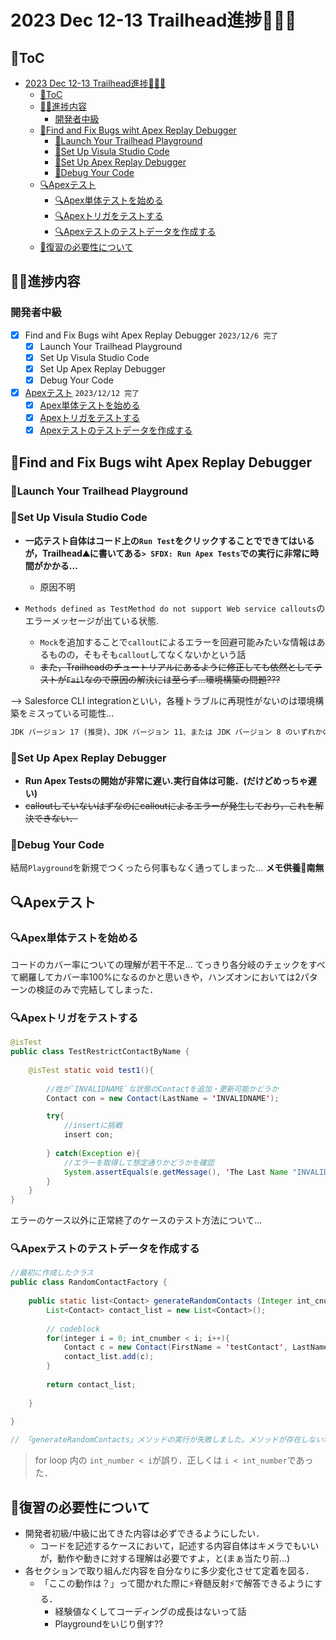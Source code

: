 # 2023 Dec 12-13 Trailhead進捗🗻🏃💦

## 🧻ToC

- [2023 Dec 12-13 Trailhead進捗🗻🏃💦](#2023-dec-12-13-trailhead進捗)
  - [🧻ToC](#toc)
  - [🏃💨進捗内容](#進捗内容)
    - [開発者中級](#開発者中級)
  - [🐞Find and Fix Bugs wiht Apex Replay Debugger](#find-and-fix-bugs-wiht-apex-replay-debugger)
    - [🐞Launch Your Trailhead Playground](#launch-your-trailhead-playground)
    - [🐞Set Up Visula Studio Code](#set-up-visula-studio-code)
    - [🐞Set Up Apex Replay Debugger](#set-up-apex-replay-debugger)
    - [🐞Debug Your Code](#debug-your-code)
  - [🔍Apexテスト](#apexテスト)
    - [🔍Apex単体テストを始める](#apex単体テストを始める)
    - [🔍Apexトリガをテストする](#apexトリガをテストする)
    - [🔍Apexテストのテストデータを作成する](#apexテストのテストデータを作成する)
  - [🧠復習の必要性について](#復習の必要性について)

## 🏃💨進捗内容

### 開発者中級

- [x] Find and Fix Bugs wiht Apex Replay Debugger `2023/12/6 完了`
  - [x] Launch Your Trailhead Playground
  - [x] Set Up Visula Studio Code
  - [x] Set Up Apex Replay Debugger
  - [x] Debug Your Code
- [x] [Apexテスト](https://trailhead.salesforce.com/ja/content/learn/modules/apex_testing?trail_id=force_com_dev_intermediate) `2023/12/12 完了`
  - [x] [Apex単体テストを始める](https://trailhead.salesforce.com/ja/content/learn/modules/apex_testing/apex_testing_intro?trail_id=force_com_dev_intermediate)
  - [x] [Apexトリガをテストする](https://trailhead.salesforce.com/ja/content/learn/modules/apex_testing/apex_testing_triggers?trail_id=force_com_dev_intermediate)
  - [x] [Apexテストのテストデータを作成する](https://trailhead.salesforce.com/ja/content/learn/modules/apex_testing/apex_testing_data?trail_id=force_com_dev_intermediate)

## 🐞Find and Fix Bugs wiht Apex Replay Debugger

### 🐞Launch Your Trailhead Playground

### 🐞Set Up Visula Studio Code

- **一応テスト自体はコード上の`Run Test`をクリックすることでできてはいるが，Trailhead⛰に書いてある`> SFDX: Run Apex Tests`での実行に非常に時間がかかる...**
  - 原因不明

- `Methods defined as TestMethod do not support Web service callouts`のエラーメッセージが出ている状態.
  - `Mock`を追加することで`callout`によるエラーを回避可能みたいな情報はあるものの，そもそも`callout`してなくないかという話
  - ~~また，Trailheadのチュートリアルにあるように修正しても依然としてテストが`Fail`なので原因の解決には至らず...環境構築の問題???~~

--> Salesforce CLI integrationといい，各種トラブルに再現性がないのは環境構築をミスっている可能性...

```markdown
JDK バージョン 17 (推奨)、JDK バージョン 11、または JDK バージョン 8 のいずれかのインストールが必要です
```

### 🐞Set Up Apex Replay Debugger

- **Run Apex Testsの開始が非常に遅い.実行自体は可能．(だけどめっちゃ遅い)**
- ~~calloutしていないはずなのにcalloutによるエラーが発生しており，これを解決できない．~~

### 🐞Debug Your Code

結局`Playground`を新規でつくったら何事もなく通ってしまった...
**メモ供養👏南無**

## 🔍Apexテスト

### 🔍Apex単体テストを始める

コードのカバー率についての理解が若干不足...
てっきり各分岐のチェックをすべて網羅してカバー率100%になるのかと思いきや，ハンズオンにおいては2パターンの検証のみで完結してしまった．

### 🔍Apexトリガをテストする

```java
@isTest
public class TestRestrictContactByName {
    
    @isTest static void test1(){
        
        //姓が`INVALIDNAME`な状態のContactを追加・更新可能かどうか
        Contact con = new Contact(LastName = 'INVALIDNAME');

        try{
            //insertに挑戦
            insert con;
            
        } catch(Exception e){
            //エラーを取得して想定通りかどうかを確認
            System.assertEquals(e.getMessage(), 'The Last Name "INVALIDNAME" is not allowed for DML');
        }
    }
}
```

エラーのケース以外に正常終了のケースのテスト方法について...

### 🔍Apexテストのテストデータを作成する

```java
//最初に作成したクラス
public class RandomContactFactory {
    
    public static list<Contact> generateRandomContacts (Integer int_cnumber, String str_clastname){
        List<Contact> contact_list = new List<Contact>();
        
        // codeblock
        for(integer i = 0; int_cnumber < i; i++){
            Contact c = new Contact(FirstName = 'testContact', LastName = str_clastname);
            contact_list.add(c);
        }
        
        return contact_list;
        
    }
        
}

// 「generateRandomContacts」メソッドの実行が失敗しました。メソッドが存在しないか、静的ではないか、取引先責任者レコードの正しいセットを返しませんでした。
```

> for loop 内の `int_number < i`が誤り．正しくは `i < int_number`であった．

## 🧠復習の必要性について

- 開発者初級/中級に出てきた内容は必ずできるようにしたい．
  - コードを記述するケースにおいて，記述する内容自体はキメラでもいいが，動作や動きに対する理解は必要ですよ，と(まぁ当たり前...)
- 各セクションで取り組んだ内容を自分なりに多少変化させて定着を図る．
  - 「ここの動作は？」って聞かれた際に⚡脊髄反射⚡で解答できるようにする．
    - 経験値なくしてコーディングの成長はないって話
    - Playgroundをいじり倒す??
